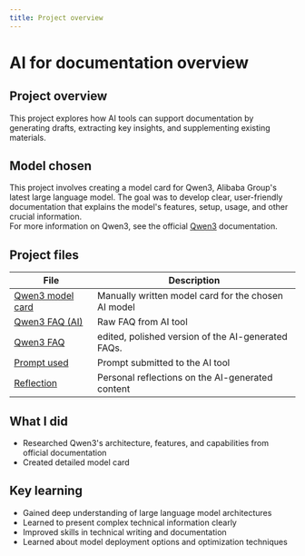 ```yaml
---
title: Project overview
---
```

# AI for documentation overview

## Project overview
This project explores how AI tools can support documentation by generating drafts, extracting key insights, and supplementing existing materials.


## Model chosen
This project involves creating a model card for Qwen3, Alibaba Group's latest large language model. The goal was to develop clear, user-friendly documentation that explains the model's features, setup, usage, and other crucial information.  
For more information on Qwen3, see the official [Qwen3](https://qwen.readthedocs.io/en/latest/) documentation.


## Project files

| File            | Description |
|-----------------|-------------|
| [Qwen3 model card](./model-card.md) | Manually written model card for the chosen AI model |
| [Qwen3 FAQ (AI)](./ai-output.md)   | Raw FAQ from AI tool         |
| [Qwen3 FAQ](./final-doc.md)   | edited, polished version of the AI-generated FAQs. |
| [Prompt used](./prompt-used.md)     | Prompt submitted to the AI tool |
| [Reflection](./reflection.md)  | Personal reflections on the AI-generated content |



## What I did
- Researched Qwen3's architecture, features, and capabilities from official documentation
- Created detailed model card 


## Key learning
- Gained deep understanding of large language model architectures
- Learned to present complex technical information clearly
- Improved skills in technical writing and documentation
- Learned about model deployment options and optimization techniques

